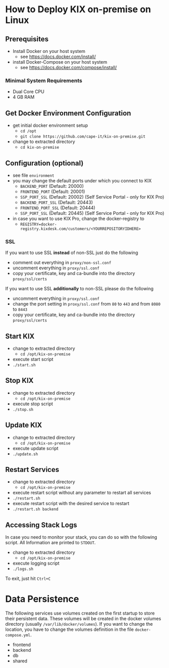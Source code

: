 # How to Deploy KIX on-premise on Linux

## Prerequisites
- Install Docker on your host system
  - see https://docs.docker.com/install/
- install Docker-Compose on your host system
  - see https://docs.docker.com/compose/install/

### Minimal System Requirements
- Dual Core CPU
- 4 GB RAM

## Get Docker Environment Configuration
- get initial docker environment setup 
  - `cd /opt`
  - `git clone https://github.com/cape-it/kix-on-premise.git`
- change to extracted directory
  - `cd kix-on-premise`

## Configuration (optional)
- see file `environment`
- you may change the default ports under which you connect to KIX
  - `BACKEND_PORT` (Default: 20000)
  - `FRONTEND_PORT` (Default: 20001)
  - `SSP_PORT_SSL` (Default: 20002) (Self Service Portal - only for KIX Pro)
  - `BACKEND_PORT_SSL` (Default: 20443)
  - `FRONTEND_PORT_SSL` (Default: 20444)
  - `SSP_PORT_SSL` (Default: 20445) (Self Service Portal - only for KIX Pro)
- in case you want to use KIX Pro, change the docker-registry to
  - `REGISTRY=docker-registry.kixdesk.com/customers/<YOURREPOSITORYIDHERE>`


### SSL
If you want to use SSL **instead** of non-SSL just do the following
- comment out everything in `proxy/non-ssl.conf`
- uncomment everything in `proxy/ssl.conf`
- copy your certificate, key and ca-bundle into the directory `proxy/ssl/certs`

If you want to use SSL **additionally** to non-SSL please do the following
- uncomment everything in `proxy/ssl.conf`
- change the port setting in `proxy/ssl.conf` from `80` to `443` and from `8080` to `8443`
- copy your certificate, key and ca-bundle into the directory `proxy/ssl/certs`


## Start KIX
- change to extracted directory
  - `cd /opt/kix-on-premise`
- execute start script
 - `./start.sh`

## Stop KIX
- change to extracted directory
  - `cd /opt/kix-on-premise`
- execute stop script
 - `./stop.sh`

## Update KIX
- change to extracted directory
  - `cd /opt/kix-on-premise`
- execute update script
 - `./update.sh`

## Restart Services
- change to extracted directory
  - `cd /opt/kix-on-premise`
- execute restart script without any parameter to restart all services
 - `./restart.sh`
- execute restart script with the desired service to restart
 - `./restart.sh backend`


## Accessing Stack Logs
In case you need to monitor your stack, you can do so with the following script. All Information are printed to `STDOUT`.
- change to extracted directory
  - `cd /opt/kix-on-premise`
- execute logging script
 - `./logs.sh`

To exit, just hit `Ctrl+C`

# Data Persistence
The following services use volumes created on the first startup to store their persistent data. These volumes will be created in the docker volumes directory (usually `/var/lib/docker/volumes`). If you want to change the location, you have to change the volumes definition in the file `docker-compose.yml`.
- frontend
- backend
- db
- shared
